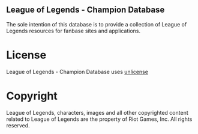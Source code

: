 ## League of Legends - Champion Database

The sole intention of this database is to provide a collection of League of Legends resources for fanbase sites and applications.

# License

League of Legends - Champion Database uses [unlicense](http://unlicense.org/)

# Copyright

League of Legends, characters, images and all other copyrighted content related to League of Legends are the property of Riot Games, Inc. All rights reserved.